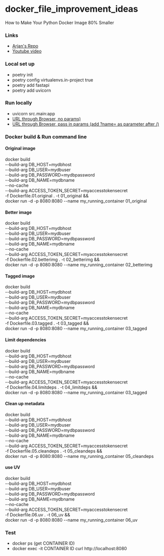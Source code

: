 # docker_file_improvement_ideas
How to Make Your Python Docker Image 80% Smaller 

### Links
- [Arjan's Repo](https://github.com/ArjanCodes/examples/tree/main/2025/efficient-python-dockerfile)
- [Youtube video](https://www.youtube.com/watch?v=tc713anE3UY)

### Local set up
- poetry init
- poetry config virtualenvs.in-project true
- poetry add fastapi
- poetry add uvicorn

### Run locally
- uvicorn src.main:app
- [URL through Browser, no params)](http://localhost:8080/)
- [URL through Browser, pass in params (add ?name=<aname> as parameter after /)](http://localhost:8080/?name=DarkForest)

### Docker build & Run command line
#### Original image
docker build \
    --build-arg DB_HOST=mydbhost \
    --build-arg DB_USER=mydbuser \
    --build-arg DB_PASSWORD=mydbpassword \
    --build-arg DB_NAME=mydbname \
    --no-cache \
    --build-arg ACCESS_TOKEN_SECRET=myaccesstokensecret \
    -f Dockerfile.01.original . -t 01_original && \
docker run -d -p 8080:8080 --name my_running_container 01_original

#### Better image
docker build \
    --build-arg DB_HOST=mydbhost \
    --build-arg DB_USER=mydbuser \
    --build-arg DB_PASSWORD=mydbpassword \
    --build-arg DB_NAME=mydbname \
    --no-cache \
    --build-arg ACCESS_TOKEN_SECRET=myaccesstokensecret \
    -f Dockerfile.02.betterimg . -t 02_betterimg && \
docker run -d -p 8080:8080 --name my_running_container 02_betterimg

#### Tagged image
docker build \
    --build-arg DB_HOST=mydbhost \
    --build-arg DB_USER=mydbuser \
    --build-arg DB_PASSWORD=mydbpassword \
    --build-arg DB_NAME=mydbname \
    --no-cache \
    --build-arg ACCESS_TOKEN_SECRET=myaccesstokensecret \
    -f Dockerfile.03.tagged . -t 03_tagged && \
docker run -d -p 8080:8080 --name my_running_container 03_tagged

#### Limit dependencies
docker build \
    --build-arg DB_HOST=mydbhost \
    --build-arg DB_USER=mydbuser \
    --build-arg DB_PASSWORD=mydbpassword \
    --build-arg DB_NAME=mydbname \
    --no-cache \
    --build-arg ACCESS_TOKEN_SECRET=myaccesstokensecret \
    -f Dockerfile.04.limitdeps . -t 04_limitdeps && \
docker run -d -p 8080:8080 --name my_running_container 03_tagged

#### Clean up metadata
docker build \
    --build-arg DB_HOST=mydbhost \
    --build-arg DB_USER=mydbuser \
    --build-arg DB_PASSWORD=mydbpassword \
    --build-arg DB_NAME=mydbname \
    --no-cache \
    --build-arg ACCESS_TOKEN_SECRET=myaccesstokensecret \
    -f Dockerfile.05.cleandeps . -t 05_cleandeps && \
docker run -d -p 8080:8080 --name my_running_container 05_cleandeps

#### use UV
docker build \
    --build-arg DB_HOST=mydbhost \
    --build-arg DB_USER=mydbuser \
    --build-arg DB_PASSWORD=mydbpassword \
    --build-arg DB_NAME=mydbname \
    --no-cache \
    --build-arg ACCESS_TOKEN_SECRET=myaccesstokensecret \
    -f Dockerfile.06.uv . -t 06_uv && \
docker run -d -p 8080:8080 --name my_running_container 06_uv

### Test
- docker ps (get CONTAINER ID)
- docker exec -it  CONTAINER ID curl http://localhost:8080